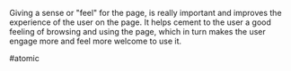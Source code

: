 Giving a sense or "feel" for the page, is really important and improves the experience of the user on the page. It helps cement to the user a good feeling of browsing and using the page, which in turn makes the user engage more and feel more welcome to use it.

#atomic